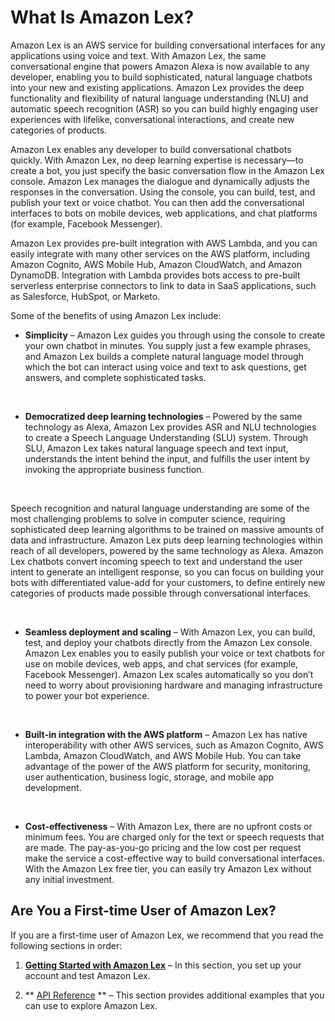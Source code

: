 # What Is Amazon Lex?<a name="what-is"></a>

Amazon Lex is an AWS service for building conversational interfaces for any applications using voice and text\. With Amazon Lex, the same conversational engine that powers Amazon Alexa is now available to any developer, enabling you to build sophisticated, natural language chatbots into your new and existing applications\. Amazon Lex provides the deep functionality and flexibility of natural language understanding \(NLU\) and automatic speech recognition \(ASR\) so you can build highly engaging user experiences with lifelike, conversational interactions, and create new categories of products\.

Amazon Lex enables any developer to build conversational chatbots quickly\. With Amazon Lex, no deep learning expertise is necessary—to create a bot, you just specify the basic conversation flow in the Amazon Lex console\. Amazon Lex manages the dialogue and dynamically adjusts the responses in the conversation\. Using the console, you can build, test, and publish your text or voice chatbot\. You can then add the conversational interfaces to bots on mobile devices, web applications, and chat platforms \(for example, Facebook Messenger\)\. 

Amazon Lex provides pre\-built integration with AWS Lambda, and you can easily integrate with many other services on the AWS platform, including Amazon Cognito, AWS Mobile Hub, Amazon CloudWatch, and Amazon DynamoDB\. Integration with Lambda provides bots access to pre\-built serverless enterprise connectors to link to data in SaaS applications, such as Salesforce, HubSpot, or Marketo\.

Some of the benefits of using Amazon Lex include:

+ **Simplicity** – Amazon Lex guides you through using the console to create your own chatbot in minutes\. You supply just a few example phrases, and Amazon Lex builds a complete natural language model through which the bot can interact using voice and text to ask questions, get answers, and complete sophisticated tasks\.

   

+  **Democratized deep learning technologies** – Powered by the same technology as Alexa, Amazon Lex provides ASR and NLU technologies to create a Speech Language Understanding \(SLU\) system\. Through SLU, Amazon Lex takes natural language speech and text input, understands the intent behind the input, and fulfills the user intent by invoking the appropriate business function\. 

   

  Speech recognition and natural language understanding are some of the most challenging problems to solve in computer science, requiring sophisticated deep learning algorithms to be trained on massive amounts of data and infrastructure\. Amazon Lex puts deep learning technologies within reach of all developers, powered by the same technology as Alexa\. Amazon Lex chatbots convert incoming speech to text and understand the user intent to generate an intelligent response, so you can focus on building your bots with differentiated value\-add for your customers, to define entirely new categories of products made possible through conversational interfaces\.

   

+ **Seamless deployment and scaling** – With Amazon Lex, you can build, test, and deploy your chatbots directly from the Amazon Lex console\. Amazon Lex enables you to easily publish your voice or text chatbots for use on mobile devices, web apps, and chat services \(for example, Facebook Messenger\)\. Amazon Lex scales automatically so you don’t need to worry about provisioning hardware and managing infrastructure to power your bot experience\.

   

+ **Built\-in integration with the AWS platform** – Amazon Lex has native interoperability with other AWS services, such as Amazon Cognito, AWS Lambda, Amazon CloudWatch, and AWS Mobile Hub\. You can take advantage of the power of the AWS platform for security, monitoring, user authentication, business logic, storage, and mobile app development\.

   

+ **Cost\-effectiveness** – With Amazon Lex, there are no upfront costs or minimum fees\. You are charged only for the text or speech requests that are made\. The pay\-as\-you\-go pricing and the low cost per request make the service a cost\-effective way to build conversational interfaces\. With the Amazon Lex free tier, you can easily try Amazon Lex without any initial investment\.

## Are You a First\-time User of Amazon Lex?<a name="first-time-user"></a>

If you are a first\-time user of Amazon Lex, we recommend that you read the following sections in order:

1. **[Getting Started with Amazon Lex](getting-started.md)** – In this section, you set up your account and test Amazon Lex\. 

1. ** [API Reference](API_Reference.md) ** – This section provides additional examples that you can use to explore Amazon Lex\.
